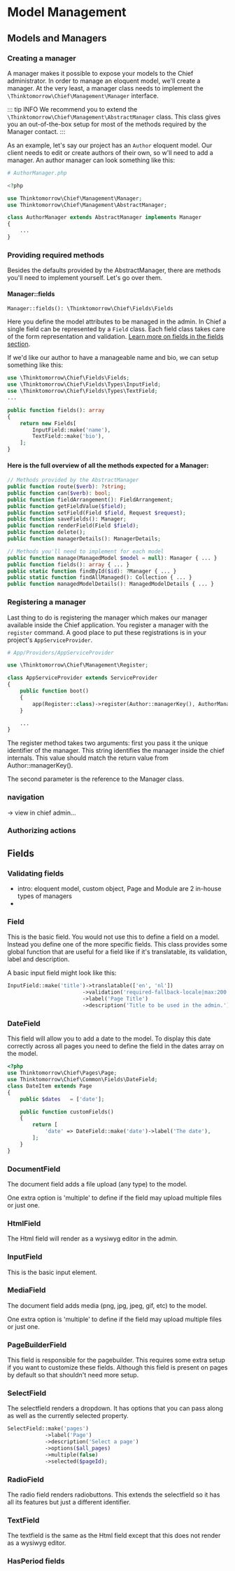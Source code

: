 # Model Management

## Models and Managers

### Creating a manager
A manager makes it possible to expose your models to the Chief administrator. In order to manage an eloquent model, we'll create a manager.
At the very least, a manager class needs to implement the `\Thinktomorrow\Chief\Management\Manager` interface.

::: tip INFO
We recommend you to extend the `\Thinktomorrow\Chief\Management\AbstractManager` class.
This class gives you an out-of-the-box setup for most of the methods required by the Manager contact.
:::

As an example, let's say our project has an `Author` eloquent model. Our client needs to edit or create authors of their own, so w'll need to add a manager.
An author manager can look something like this:

```php
# AuthorManager.php

<?php

use Thinktomorrow\Chief\Management\Manager;
use Thinktomorrow\Chief\Management\AbstractManager;

class AuthorManager extends AbstractManager implements Manager
{
    ...
}
```

### Providing required methods
Besides the defaults provided by the AbstractManager,  there are methods you'll need to implement yourself. Let's go over them.

#### Manager::fields
`Manager::fields(): \Thinktomorrow\Chief\Fields\Fields`

Here you define the model attributes to be managed in the admin. In Chief a single field can be represented by a `Field` class.
Each field class takes care of the form representation and validation.
[Learn more on fields in the fields section](#fields).

If we'd like our author to have a manageable name and bio, we can setup something like this:

```php
use \Thinktomorrow\Chief\Fields\Fields;
use \Thinktomorrow\Chief\Fields\Types\InputField;
use \Thinktomorrow\Chief\Fields\Types\TextField;
...

public function fields(): array
{
    return new Fields[
        InputField::make('name'),
        TextField::make('bio'),
    ];
}
```

#### Here is the full overview of all the methods expected for a Manager:
```php
// Methods provided by the AbstractManager
public function route($verb): ?string;
public function can($verb): bool;
public function fieldArrangement(): FieldArrangement;
public function getFieldValue($field);
public function setField(Field $field, Request $request);
public function saveFields(): Manager;
public function renderField(Field $field);
public function delete();
public function managerDetails(): ManagerDetails;

// Methods you'll need to implement for each model
public function manage(ManagedModel $model = null): Manager { ... }
public function fields(): array { ... }
public static function findById($id): ?Manager { ... }
public static function findAllManaged(): Collection { ... }
public function managedModelDetails(): ManagedModelDetails { ... }
```


### Registering a manager
Last thing to do is registering the manager which makes our manager available inside the Chief application.
You register a manager with the `register` command. A good place to put these registrations is in your project's `AppServiceProvider`.
```php
# App/Providers/AppServiceProvider

use \Thinktomorrow\Chief\Management\Register;

class AppServiceProvider extends ServiceProvider
{
    public function boot()
    {
        app(Register::class)->register(Author::managerKey(), AuthorManager::class);
    }

    ...
}
```
The register method takes two arguments: first you pass it the unique identifier of the manager. This string identifies the manager inside the chief internals.
This value should match the return value from Author::managerKey().

The second parameter is the reference to the Manager class.

### navigation
-> view in chief admin...

### Authorizing actions

## Fields

### Validating fields

- intro: eloquent model, custom object, Page and Module are 2 in-house types of managers
-

### Field

This is the basic field. You would not use this to define a field on a model.
Instead you define one of the more specific fields.
This class provides some global function that are useful for a field like if it's translatable, its validation, label and description.

A basic input field might look like this:

```php
InputField::make('title')->translatable(['en', 'nl'])
                        ->validation('required-fallback-locale|max:200')
                        ->label('Page Title')
                        ->description('Title to be used in the admin.'),
```

### DateField

This field will allow you to add a date to the model.
To display this date correctly across all pages you need to define the field in the dates array on the model.

```php
<?php
use Thinktomorrow\Chief\Pages\Page;
use Thinktomorrow\Chief\Common\Fields\DateField;
class DateItem extends Page
{
    public $dates   = ['date'];

    public function customFields()
    {
        return [
            'date' => DateField::make('date')->label('The date'),
        ];
    }
}

```

### DocumentField

The document field adds a file upload (any type) to the model.

One extra option is 'multiple' to define if the field may upload multiple files or just one.

### HtmlField

The Html field will render as a wysiwyg editor in the admin.

### InputField

This is the basic input element.

### MediaField

The document field adds media (png, jpg, jpeg, gif, etc) to the model.

One extra option is 'multiple' to define if the field may upload multiple files or just one.

### PageBuilderField

This field is responsible for the pagebuilder. This requires some extra setup if you want to customize these fields.
Although this field is present on pages by default so that shouldn't need more setup.

### SelectField

The selectfield renders a dropdown. It has options that you can pass along as well as the currently selected property.

```php
SelectField::make('pages')
            ->label('Page')
            ->description('Select a page')
            ->options($all_pages)
            ->multiple(false)
            ->selected($pageId);
```

### RadioField

The radio field renders radiobuttons. This extends the selectfield so it has all its features but just a different identifier.

### TextField

The textfield is the same as the Html field except that this does not render as a wysiwyg editor.

### HasPeriod fields
